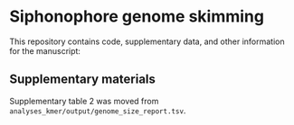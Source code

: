 # Siphonophore genome skimming

This repository contains code, supplementary data, and other information for the manuscript:



## Supplementary materials

Supplementary table 2 was moved from `analyses_kmer/output/genome_size_report.tsv`.